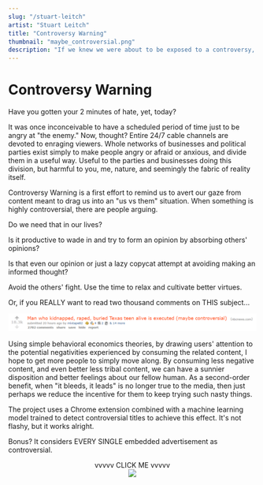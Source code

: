 ```yaml
---
slug: "/stuart-leitch"
artist: "Stuart Leitch"
title: "Controversy Warning"
thumbnail: "maybe_controversial.png"
description: "If we knew we were about to be exposed to a controversy, would we choose to proceed, or avoid it?"
---
```


# Controversy Warning

Have you gotten your 2 minutes of hate, yet, today?

It was once inconceivable to have a scheduled period of time just to be angry at "the enemy." Now, thought? Entire 24/7 cable channels are devoted to enraging viewers. Whole networks of businesses and political parties exist simply to make people angry or afraid or anxious, and divide them in a useful way. Useful to the parties and businesses doing this division, but harmful to you, me, nature, and seemingly the fabric of reality itself.

Controversy Warning is a first effort to remind us to avert our gaze from content meant to drag us into an "us vs them" situation. When something is highly controversial, there are people arguing. 

Do we need that in our lives? 

Is it productive to wade in and try to form an opinion by absorbing others' opinions? 

Is that even our opinion or just a lazy copycat attempt at avoiding making an informed thought?

Avoid the others' fight. Use the time to relax and cultivate better virtues. 

Or, if you REALLY want to read two thousand comments on THIS subject...

![](beware.png)

Using simple behavioral economics theories, by drawing users' attention to the potential negativities experienced by consuming the related content, I hope to get more people to simply move along. By consuming less negative content, and even better less tribal content, we can have a sunnier disposition and better feelings about our fellow human. As a second-order benefit, when "it bleeds, it leads" is no longer true to the media, then just perhaps we reduce the incentive for them to keep trying such nasty things.

The project uses a Chrome extension combined with a machine learning model trained to detect controversial titles to achieve this effect. It's not flashy, but it works alright.

Bonus? It considers EVERY SINGLE embedded advertisement as controversial.

<p align="center">
    vvvvv CLICK ME vvvvv <br>
    <a href="https://youtu.be/jYRutUkP-9Y" target="_blank">
    <img src="http://i3.ytimg.com/vi/jYRutUkP-9Y/hqdefault.jpg" />
  </a>
</p>

